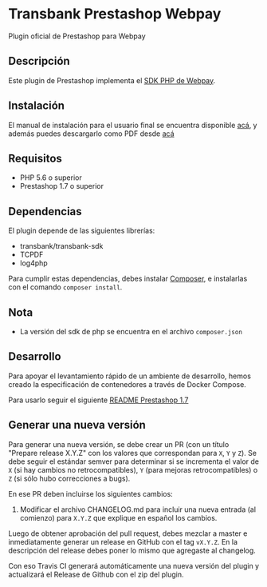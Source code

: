 # Transbank Prestashop Webpay

Plugin oficial de Prestashop para Webpay

## Descripción

Este plugin de Prestashop implementa el [SDK PHP de Webpay](https://github.com/TransbankDevelopers/transbank-sdk-php). 

## Instalación
El manual de instalación para el usuario final se encuentra disponible [acá](docs/INSTALLATION.md), y además puedes descargarlo como PDF desde [acá](https://github.com/TransbankDevelopers/transbank-plugin-prestashop-webpay/raw/master/docs/INSTALLATION.pdf
)

## Requisitos 
* PHP 5.6 o superior
* Prestashop 1.7 o superior

## Dependencias

El plugin depende de las siguientes librerías:

* transbank/transbank-sdk
* TCPDF
* log4php

Para cumplir estas dependencias, debes instalar [Composer](https://getcomposer.org), e instalarlas con el comando `composer install`.

## Nota  
- La versión del sdk de php se encuentra en el archivo `composer.json`

## Desarrollo

Para apoyar el levantamiento rápido de un ambiente de desarrollo, hemos creado la especificación de contenedores a través de Docker Compose.

Para usarlo seguir el siguiente [README Prestashop 1.7](./docker-prestashop1)

## Generar una nueva versión

Para generar una nueva versión, se debe crear un PR (con un título "Prepare release X.Y.Z" con los valores que correspondan para `X`, `Y` y `Z`). Se debe seguir el estándar semver para determinar si se incrementa el valor de `X` (si hay cambios no retrocompatibles), `Y` (para mejoras retrocompatibles) o `Z` (si sólo hubo correcciones a bugs).

En ese PR deben incluirse los siguientes cambios:

1. Modificar el archivo CHANGELOG.md para incluir una nueva entrada (al comienzo) para `X.Y.Z` que explique en español los cambios.

Luego de obtener aprobación del pull request, debes mezclar a master e inmediatamente generar un release en GitHub con el tag `vX.Y.Z`. En la descripción del release debes poner lo mismo que agregaste al changelog.

Con eso Travis CI generará automáticamente una nueva versión del plugin y actualizará el Release de Github con el zip del plugin.
